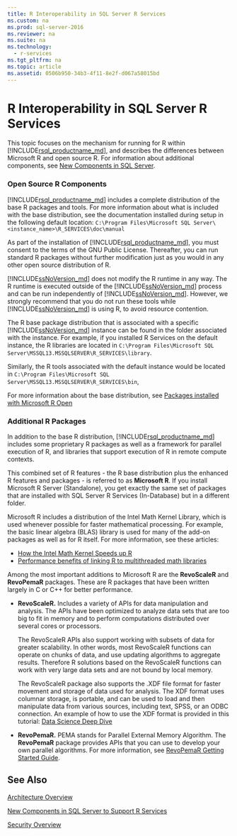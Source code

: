```yaml
---
title: R Interoperability in SQL Server R Services
ms.custom: na
ms.prod: sql-server-2016
ms.reviewer: na
ms.suite: na
ms.technology: 
  - r-services
ms.tgt_pltfrm: na
ms.topic: article
ms.assetid: 0506b950-34b3-4f11-8e2f-d067a58015bd
---
```

# R Interoperability in SQL Server R Services

This topic focuses on the mechanism for running for R within [!INCLUDE[rsql_productname_md](../../Topics/TopicNameContainA/includes/rsql_productname_md.md)], and describes the differences between Microsoft R and open source R.
For information about additional components, see [New Components in SQL Server](../../Topics/TopicNameNotContainA/New-Components-in-SQL-Server-to-Support-R-Services.md).

### Open Source R Components

[!INCLUDE[rsql_productname_md](../../Topics/TopicNameContainA/includes/rsql_productname_md.md)] includes a complete distribution of the base R packages and tools. For more information about what is included with the base distribution, see the documentation installed during setup in the following default location:
`C:\Program Files\Microsoft SQL Server\<instance_name>\R_SERVICES\doc\manual`

As part of the installation of [!INCLUDE[rsql_productname_md](../../Topics/TopicNameContainA/includes/rsql_productname_md.md)], you must consent to the terms of the GNU Public License. Thereafter, you can run standard R packages without further modification just as you would in any other open source distribution of R.

[!INCLUDE[ssNoVersion_md](../../Topics/TopicNameContainA/includes/ssNoVersion_md.md)] does not modify the R runtime in any way. The R runtime is executed outside of the [!INCLUDE[ssNoVersion_md](../../Topics/TopicNameContainA/includes/ssNoVersion_md.md)] process and can be run independently of [!INCLUDE[ssNoVersion_md](../../Topics/TopicNameContainA/includes/ssNoVersion_md.md)]. However, we strongly recommend that you do not run these tools while [!INCLUDE[ssNoVersion_md](../../Topics/TopicNameContainA/includes/ssNoVersion_md.md)] is using R, to avoid resource contention.

The R base package distribution that is associated with a specific [!INCLUDE[ssNoVersion_md](../../Topics/TopicNameContainA/includes/ssNoVersion_md.md)] instance can be found in the folder associated with the instance. For example, if you installed R Services on the default instance, the R libraries are located in 
`C:\Program Files\Microsoft SQL Server\MSSQL13.MSSQLSERVER\R_SERVICES\library`.

Similarly, the R tools associated with the default instance would be located in `C:\Program Files\Microsoft SQL Server\MSSQL13.MSSQLSERVER\R_SERVICES\bin`,

For more information about the base distribution, see [Packages installed with Microsoft R Open](https://mran.revolutionanalytics.com/rro/installed/)

### Additional R Packages

In addition to the base R distribution, [!INCLUDE[rsql_productname_md](../../Topics/TopicNameContainA/includes/rsql_productname_md.md)] includes some proprietary R packages as well as a framework for parallel execution of R, and libraries that support execution of R in remote compute contexts. 

This combined set of R features - the R base distribution plus the enhanced R features and packages - is referred to as **Microsoft R**. If you install Microsoft R Server (Standalone), you get  exactly the same set of packages that are installed with SQL Server R Services (In-Database) but in a different folder. 

Microsoft R includes a distribution of the Intel Math Kernel Library, which is used whenever possible for faster mathematical processing. For example, the basic linear algebra (BLAS) library is used for many of the add-on packages as well as for R itself. For more information, see these articles:

+ [How the Intel Math Kernel Speeds up R](http://blog.revolutionanalytics.com/2014/10/revolution-r-open-mkl.html)
+ [Performance benefits of linking R to multithreaded math libraries](http://blog.revolutionanalytics.com/2010/06/performance-benefits-of-multithreaded-r.html)

Among the most important additions to Microsoft R are the **RevoScaleR** and **RevoPemaR** packages. These are R packages that have been written largely in C or C++ for better performance.

+ **RevoScaleR.** Includes a variety of APIs for data manipulation and analysis. The APIs have been optimized to analyze data sets that are too big to fit in memory and to perform computations distributed over several cores or processors.

   The RevoScaleR APIs also support working with subsets of data for greater scalability. In other words, most RevoScaleR functions can operate on chunks of data, and use updating algorithms to aggregate results. Therefore R solutions based on the RevoScaleR functions can work with very large data sets and are not bound by local memory.

  The RevoScaleR package also supports the .XDF file format for faster movement and storage of data used for analysis. The XDF format uses columnar storage, is portable, and can be used to load and then manipulate data from various sources, including text, SPSS, or an ODBC connection. An example of how to use the XDF format is provided in this tutorial: [Data Science Deep Dive](Data%20Science%20Deep%20Dive:%20Using%20the%20RevoScaleR%20Packages.md)


+ **RevoPemaR.** PEMA stands for Parallel External Memory Algorithm. The **RevoPemaR** package provides APIs that you can use to develop your own parallel algorithms. For more information, see [RevoPemaR Getting Started Guide](https://msdn.microsoft.com/microsoft-r/rserver/rserver-pemar-getting-started).

## See Also
[Architecture Overview](../../Topics/TopicNameNotContainA/Architecture-Overview--SQL-Server-R-Services-.md)

[New Components in SQL Server to Support R Services](../../Topics/TopicNameNotContainA/New-Components-in-SQL-Server-to-Support-R-Services.md)

[Security Overview](../../Topics/TopicNameNotContainA/Security-Overview--SQL-Server-R-Services-.md)
